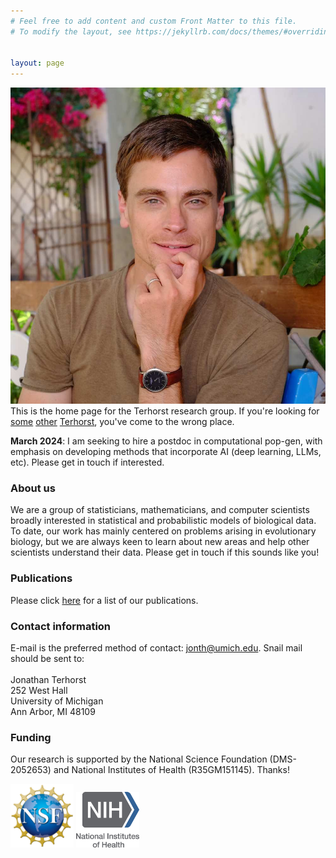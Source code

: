 ```yaml
---
# Feel free to add content and custom Front Matter to this file.
# To modify the layout, see https://jekyllrb.com/docs/themes/#overriding-theme-defaults


layout: page
---
```


<img src="assets/img/jt.jpg" id='jt' /> This is the home page for the Terhorst research group. If you're looking for [some](https://en.wikipedia.org/wiki/Jerald_terHorst) [other](https://www.imdb.com/name/nm3203926/) [Terhorst](https://www.dfhcc.harvard.edu/insider/member-detail/member/cornelis-p-terhorst-phd/), you've come to the wrong place.

**March 2024**: I am seeking to hire a postdoc in computational pop-gen, with emphasis on developing methods that incorporate AI
(deep learning, LLMs, etc). Please get in touch if interested.

### About us
We are a group of statisticians, mathematicians, and computer scientists
broadly interested in statistical and probabilistic models of biological data. To date, our work 
has mainly centered on problems arising in evolutionary biology, but we are always keen to learn
about new areas and help other scientists understand their data. Please get in touch if this sounds like you!

### Publications
Please click [here](publications) for a list of our publications.

### Contact information
E-mail is the preferred method of contact: <a href="mailto:jonth@umich.edu">jonth@umich.edu</a>. Snail mail should be sent to:<br/><br/>
Jonathan Terhorst<br />
252 West Hall<br />
University of Michigan<br />
Ann Arbor, MI 48109<br />

### Funding
Our research is supported by the National Science Foundation (DMS-2052653) and National Institutes
of Health (R35GM151145). Thanks!

<img src="assets/img/logos/nsf_logo.png" width="20%" />
<img src="assets/img/logos/nih_logo.png" width="20%" />
